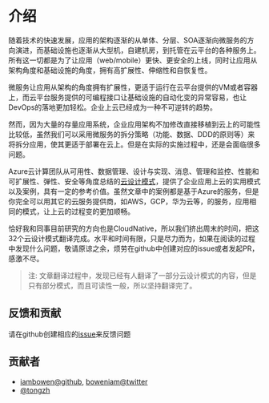 # 介绍

随着技术的快速发展，应用的架构逐渐的从单体、分层、SOA逐渐向微服务的方向演进，而基础设施也逐渐从大型机，自建机房，到托管在云平台的各种服务上。所有这一切都是为了让应用（web/mobile）更快、更安全的上线，同时让应用从架构角度和基础设施的角度，拥有高扩展性、伸缩性和自恢复性。

微服务让应用从架构的角度拥有扩展性，更适于运行在云平台提供的VM或者容器上，而云平台服务提供的可编程接口让基础设施的自动化变的异常容易，也让DevOps的落地更加轻松。企业上云已经成为一种不可逆转的趋势。

然而，因为大量的存量应用系统，企业应用架构不加修改直接移植到云上的可能性比较低，虽然我们可以采用微服务的拆分策略（功能、数据、DDD的原则等）来将拆分应用，使其更适于部署在云上。但是在实际的实施过程中，还是会面临很多问题。

Azure云计算团队从可用性、数据管理、设计与实现、消息、管理和监控、性能和可扩展性、弹性、安全等角度总结的[云设计模式](https://docs.microsoft.com/en-us/azure/architecture/patterns/)，提供了企业应用上云的实用模式以及案例，具有一定的参考价值。虽然文章中的案例都是基于Azure的服务，但是你完全可以用其它的云服务提供商，如AWS，GCP，华为云等，的服务，应用相同的模式，让上云的过程变的更加顺畅。

恰好我和同事目前研究的方向也是CloudNative，所以我们挤出周末的时间，把这32个云设计模式翻译完成。水平和时间有限，只是尽力而为，如果在阅读的过程中发现什么问题，敬请原谅之余，烦劳在github中创建对应的issue或者发起PR，感激不尽。

> 注: 文章翻译过程中，发现已经有人翻译了一部分云设计模式的内容，但是只有部分模式，而且可读性一般，所以坚持翻译完了。

## 反馈和贡献

请在github创建相应的[issue](https://github.com/iambowen/cloud-design-patterns/issues)来反馈问题

## 贡献者

* [iambowen@github](https://github.com/iambowen/), [boweniam@twitter](https://twitter.com/boweniam)
* [@tongzh](https://github.com/tongzh)
